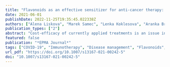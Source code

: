 ```yaml
---
title: "Flavonoids as an effective sensitizer for anti-cancer therapy: insights into multi-faceted mechanisms and applicability towards individualized patient profiles"
date: 2021-06-01
publishDate: 2022-11-25T19:35:45.022338Z
authors: ["Alena Liskova", "Marek Samec", "Lenka Koklesova", "Aranka Brockmueller", "Kevin Zhai", "Basma Abdellatif", "Manaal Siddiqui", "Kamil Biringer", "Erik Kudela", "Martin Pec", "Laura Kate Gadanec", "Miroslava Šudomová", "Sherif T. S. Hassan", "Anthony Zulli", "Mehdi Shakibaei", "Frank A. Giordano", "Dietrich Büsselberg", "Olga Golubnitschaja", "Peter Kubatka"]
publication_types: ["2"]
abstract: "Cost-efficacy of currently applied treatments is an issue in overall cancer management challenging healthcare and causing tremendous economic burden to societies around the world. Consequently, complex treatment models presenting concepts of predictive diagnostics followed by targeted prevention and treatments tailored to the personal patient profiles earn global appreciation as benefiting the patient, healthcare economy, and the society at large. In this context, application of flavonoids as a spectrum of compounds and their nano-technologically created derivatives is extensively under consideration, due to their multi-faceted anti-cancer effects applicable to the overall cost-effective cancer management, primary, secondary, and even tertiary prevention. This article analyzes most recently updated data focused on the potent capacity of flavonoids to promote anti-cancer therapeutic effects and interprets all the collected research achievements in the frame-work of predictive, preventive, and personalized (3P) medicine. Main pillars considered are:"
featured: false
publication: "*EPMA Journal*"
tags: ["COVID-19", "Immunotherapy", "Disease management", "Flavonoids", "Health economy", "Health policy", "Phytochemicals", "Predictive preventive personalized medicine (3PM/PPPM)", "Therapy efficacy", "Anthocyanidins", "Anti-bacterial", "Anti-cancer agents", "Anti-inflammation", "Anti-viral", "Chalcones", "Chemotherapy", "Drug-sensitizing effect", "Flavanols", "Flavanones", "Flavones", "Flavonols", "Isoflavonoids", "Nano-carrier delivery", "Radiotherapy", "Signalling pathways", "Targeted therapy", "Therapy resistance"]
url_pdf: "https://doi.org/10.1007/s13167-021-00242-5"
doi: "10.1007/s13167-021-00242-5"
---
```


